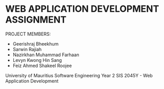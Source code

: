 # WEB APPLICATION DEVELOPMENT ASSIGNMENT

PROJECT MEMBERS:
- Geerishraj Bheekhum
- Sarwin Rajiah
- Nazirkhan Muhammad Farhaan
- Levyn Kwong Hin Sang
- Feiz Ahmed Shakeel Roojee

University of Mauritius
Software Engineering Year 2
SIS 2045Y - Web Application Development
